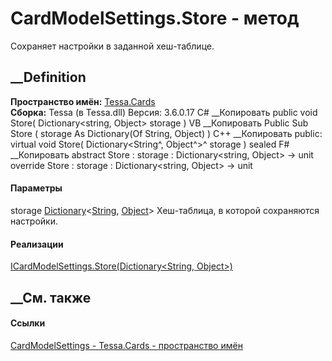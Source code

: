 # CardModelSettings.Store - метод
Сохраняет настройки в заданной хеш-таблице.
##  __Definition
 **Пространство имён:** [Tessa.Cards](N_Tessa_Cards.htm)  
 **Сборка:** Tessa (в Tessa.dll) Версия: 3.6.0.17
C# __Копировать
     public void Store(
    	Dictionary<string, Object> storage
    )
VB __Копировать
     Public Sub Store ( 
    	storage As Dictionary(Of String, Object)
    )
C++ __Копировать
     public:
    virtual void Store(
    	Dictionary<String^, Object^>^ storage
    ) sealed
F# __Копировать
     abstract Store : 
            storage : Dictionary<string, Object> -> unit 
    override Store : 
            storage : Dictionary<string, Object> -> unit 
#### Параметры
storage
[Dictionary](https://learn.microsoft.com/dotnet/api/system.collections.generic.dictionary-2)<[String](https://learn.microsoft.com/dotnet/api/system.string),
[Object](https://learn.microsoft.com/dotnet/api/system.object)>
    Хеш-таблица, в которой сохраняются настройки.
#### Реализации
[ICardModelSettings.Store(Dictionary<String,
Object>)](M_Tessa_Cards_ICardModelSettings_Store.htm)  
##  __См. также
#### Ссылки
[CardModelSettings - ](T_Tessa_Cards_CardModelSettings.htm)
[Tessa.Cards - пространство имён](N_Tessa_Cards.htm)

